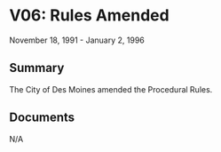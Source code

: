 # V06: Rules Amended

November 18, 1991 - January 2, 1996 

## Summary

The City of Des Moines amended the Procedural Rules.

## Documents

N/A
